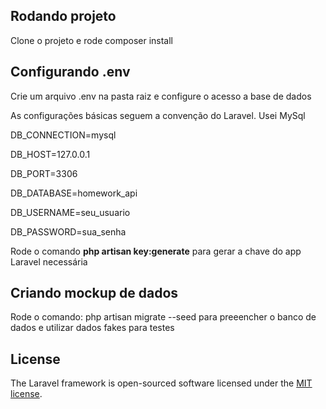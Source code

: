 

## Rodando projeto

Clone o projeto e rode composer install

## Configurando .env

Crie um arquivo .env na pasta raiz e configure o acesso a base de dados

As configurações básicas seguem a convenção do Laravel. Usei MySql


DB_CONNECTION=mysql

DB_HOST=127.0.0.1

DB_PORT=3306

DB_DATABASE=homework_api

DB_USERNAME=seu_usuario

DB_PASSWORD=sua_senha

Rode o comando **php artisan key:generate** para gerar a chave do app Laravel necessária

## Criando mockup de dados

Rode o comando: php artisan migrate --seed para preeencher 
o banco de dados e utilizar dados fakes para testes

## License

The Laravel framework is open-sourced software licensed under the [MIT license](https://opensource.org/licenses/MIT).
